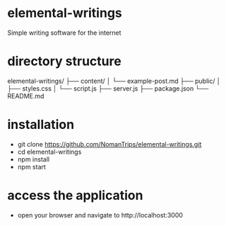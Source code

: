 # elemental-writings
Simple writing software for the internet
# directory structure
elemental-writings/
├── content/
│   └── example-post.md
├── public/
│   ├── styles.css
│   └── script.js
├── server.js
├── package.json
└── README.md
# installation
- git clone https://github.com/NomanTrips/elemental-writings.git
- cd elemental-writings
- npm install
- npm start
# access the application
- open your browser and navigate to http://localhost:3000

